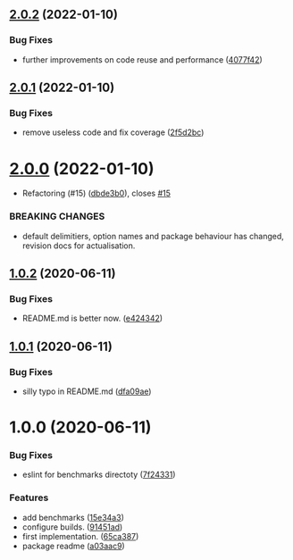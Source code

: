## [2.0.2](https://github.com/xobotyi/bem/compare/v2.0.1...v2.0.2) (2022-01-10)


### Bug Fixes

* further improvements on code reuse and performance ([4077f42](https://github.com/xobotyi/bem/commit/4077f42f8e4e1384b44419f735d5675895e4af31))

## [2.0.1](https://github.com/xobotyi/bem/compare/v2.0.0...v2.0.1) (2022-01-10)


### Bug Fixes

* remove useless code and fix coverage ([2f5d2bc](https://github.com/xobotyi/bem/commit/2f5d2bcbdd0868fdddd0224580c46dc028eeac9f))

# [2.0.0](https://github.com/xobotyi/bem/compare/v1.0.2...v2.0.0) (2022-01-10)


* Refactoring (#15) ([dbde3b0](https://github.com/xobotyi/bem/commit/dbde3b011b885a1a4ae559713a02c98b8564f40b)), closes [#15](https://github.com/xobotyi/bem/issues/15)


### BREAKING CHANGES

* default delimitiers, option names and package behaviour has changed, revision docs for actualisation.

## [1.0.2](https://github.com/xobotyi/bem/compare/v1.0.1...v1.0.2) (2020-06-11)


### Bug Fixes

* README.md is better now. ([e424342](https://github.com/xobotyi/bem/commit/e424342c54e236b87fa532026a3f9adcade8afb2))

## [1.0.1](https://github.com/xobotyi/bem/compare/v1.0.0...v1.0.1) (2020-06-11)


### Bug Fixes

* silly typo in README.md ([dfa09ae](https://github.com/xobotyi/bem/commit/dfa09ae1d264382d27ce9c7aef4cd04c53914e6e))

# 1.0.0 (2020-06-11)


### Bug Fixes

* eslint for benchmarks directoty ([7f24331](https://github.com/xobotyi/bem/commit/7f24331da952609a25eaf0827771efbff20d294f))


### Features

* add benchmarks ([15e34a3](https://github.com/xobotyi/bem/commit/15e34a363e127532a01461d4858eaab3965c42e9))
* configure builds. ([91451ad](https://github.com/xobotyi/bem/commit/91451ad6de0af3dae0b93060d6ce5e69b0619f3e))
* first implementation. ([65ca387](https://github.com/xobotyi/bem/commit/65ca387a4d8277f499ee0866a420217a32fd8ff5))
* package readme ([a03aac9](https://github.com/xobotyi/bem/commit/a03aac949b7755532bab84b0be476e3ad5c94d89))
